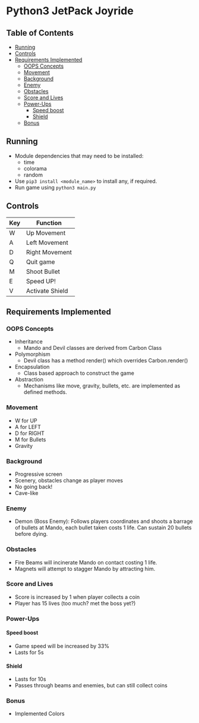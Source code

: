 # Python3 JetPack Joyride <!-- omit in toc -->

## Table of Contents <!-- omit in toc -->
- [Running](#running)
- [Controls](#controls)
- [Requirements Implemented](#requirements-implemented)
  - [OOPS Concepts](#oops-concepts)
  - [Movement](#movement)
  - [Background](#background)
  - [Enemy](#enemy)
  - [Obstacles](#obstacles)
  - [Score and Lives](#score-and-lives)
  - [Power-Ups](#power-ups)
    - [Speed boost](#speed-boost)
    - [Shield](#shield)
  - [Bonus](#bonus)

## Running
- Module dependencies that may need to be installed:
  * time
  * colorama
  * random
- Use `pip3 install <module_name>` to install any, if required.
- Run game using `python3 main.py`

## Controls

| Key   | Function        |
| ----- | --------------- |
| W     | Up Movement     |
| A     | Left Movement   |
| D     | Right Movement  |
| Q     | Quit game       |
| M     | Shoot Bullet    |
| E     | Speed UP!
| V     | Activate Shield |

## Requirements Implemented

### OOPS Concepts

- Inheritance
  - Mando and Devil classes are derived from Carbon Class
- Polymorphism
  - Devil class has a method render() which overrides Carbon.render()
- Encapsulation
  - Class based approach to construct the game
- Abstraction
  - Mechanisms like move, gravity, bullets, etc. are implemented as defined methods.

### Movement

- W for UP
- A for LEFT
- D for RIGHT
- M for Bullets
- Gravity

### Background

- Progressive screen
- Scenery, obstacles change as player moves
- No going back!
- Cave-like

### Enemy

- Demon (Boss Enemy): Follows players coordinates and shoots a barrage of bullets at Mando, each bullet taken costs 1 life. Can sustain 20 bullets before dying.

### Obstacles

- Fire Beams will incinerate Mando on contact costing 1 life.
- Magnets will attempt to stagger Mando by attracting him.

### Score and Lives

- Score is increased by 1 when player collects a coin
- Player has 15 lives (too much? met the boss yet?)

### Power-Ups

#### Speed boost

- Game speed will be increased by 33%
- Lasts for 5s

#### Shield

- Lasts for 10s
- Passes through beams and enemies, but can still collect coins

### Bonus

- Implemented Colors